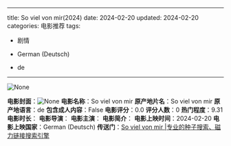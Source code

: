 
---
title: So viel von mir(2024)
date: 2024-02-20
updated: 2024-02-20
categories: 电影推荐
tags:

- 剧情

- German (Deutsch)
- de
---

<img src="https://image.tmdb.org/t/p/originalNone" alt="None" title="None">

**电影封面**：<img src="https://image.tmdb.org/t/p/w200None" alt="None" title="None">
**电影名称**：So viel von mir
**原产地片名**：So viel von mir
**原产地语言**：de
**包含成人内容**：False
**电影评分**：0.0
**评分人数**：0
**热门程度**：9.31
**电影时长**：
**电影导演**：
**电影主演**：
**电影简介**：
**电影上映时间**：2024-02-20
**电影上映国家**：German (Deutsch)
**传送门**：[So viel von mir |专业的种子搜索、磁力链接搜索引擎](https://movie.amd794.com:2083/?search=So%20viel%20von%20mir&ordering=&mode=match_phrase&page_size=10&page=1)

